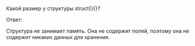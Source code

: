 Какой размер у структуры struct{}{}?

Ответ:

Структура не занимает память. Она не содержит полей, поэтому она не содержит никаких данных для хранения.